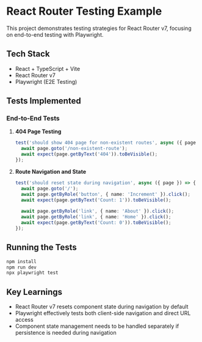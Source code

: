 # React Router Testing Example

This project demonstrates testing strategies for React Router v7, focusing on end-to-end testing with Playwright.

## Tech Stack

- React + TypeScript + Vite
- React Router v7
- Playwright (E2E Testing)

## Tests Implemented

### End-to-End Tests

1. **404 Page Testing**
   ```typescript
   test('should show 404 page for non-existent routes', async ({ page }) => {
     await page.goto('/non-existent-route');
     await expect(page.getByText('404')).toBeVisible();
   });
   ```

2. **Route Navigation and State**
   ```typescript
   test('should reset state during navigation', async ({ page }) => {
     await page.goto('/');
     await page.getByRole('button', { name: 'Increment' }).click();
     await expect(page.getByText('Count: 1')).toBeVisible();
     
     await page.getByRole('link', { name: 'About' }).click();
     await page.getByRole('link', { name: 'Home' }).click();
     await expect(page.getByText('Count: 0')).toBeVisible();
   });
   ```

## Running the Tests

```bash
npm install
npm run dev
npx playwright test
```

## Key Learnings

- React Router v7 resets component state during navigation by default
- Playwright effectively tests both client-side navigation and direct URL access
- Component state management needs to be handled separately if persistence is needed during navigation
